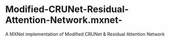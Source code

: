 # Modified-CRUNet-Residual-Attention-Network.mxnet-
A MXNet implementation of Modified CRUNet &amp; Residual Attention Network
